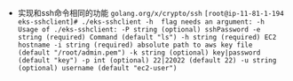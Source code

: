  - 实现和ssh命令相同的功能
`golang.org/x/crypto/ssh`
`[root@ip-11-81-1-194 eks-sshclient]# ./eks-sshclient -h 
flag needs an argument: -h
Usage of ./eks-sshclient:
  -P string
        (optional) sshPassword
  -e string
        (required) Command (default "ls")
  -h string
        (required) EC2 hostname
  -i string
        (required) absolute path to aws key file (default "/root/admin.pem")
  -k string
        (optional) key|password (default "key")
  -p int
        (optional) 22|22022 (default 22)
  -u string
        (optional) username (default "ec2-user")`
